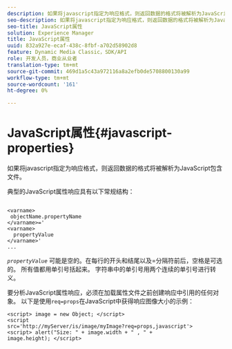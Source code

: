 ```yaml
---
description: 如果将javascript指定为响应格式，则返回数据的格式将被解析为JavaScript包含文件。
seo-description: 如果将javascript指定为响应格式，则返回数据的格式将被解析为JavaScript包含文件。
seo-title: JavaScript属性
solution: Experience Manager
title: JavaScript属性
uuid: 832a927e-ecaf-438c-8fbf-a702d58902d8
feature: Dynamic Media Classic，SDK/API
role: 开发人员，商业从业者
translation-type: tm+mt
source-git-commit: 469d1a5c43a972116a8a2efb0de5708800130a99
workflow-type: tm+mt
source-wordcount: '161'
ht-degree: 0%

---
```



# JavaScript属性{#javascript-properties}

如果将javascript指定为响应格式，则返回数据的格式将被解析为JavaScript包含文件。

典型的JavaScript属性响应具有以下常规结构：

```
           
<varname> 
 objectName.propertyName 
</varname>=' 
<varname>
  propertyValue 
</varname>' 
...
```

*`propertyValue`* 可能是空的。在每行的开头和结尾以及=分隔符前后，空格是可选的。 所有值都用单引号括起来。 字符串中的单引号用两个连续的单引号进行转义。

要分析JavaScript属性响应，必须在加载属性文件之前创建响应中引用的任何对象。 以下是使用`req=props`在JavaScript中获得响应图像大小的示例：

```
<script> image = new Object; </script> 
<script 
src='http://myServer/is/image/myImage?req=props,javascript'> 
<script> alert("Size: " + image.width + " , " + 
image.height); </script>
```

